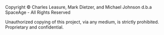 Copyright © Charles Leasure, Mark Dietzer, and Michael Johnson d.b.a SpaceAge - All Rights Reserved

Unauthorized copying of this project, via any medium, is strictly prohibited.
Proprietary and confidential.
